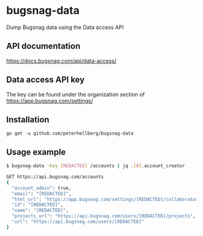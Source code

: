 # bugsnag-data

Dump Bugsnag data using the Data access API

## API documentation

https://docs.bugsnag.com/api/data-access/

## Data access API key

The key can be found under the organization section of https://app.bugsnag.com/settings/

## Installation

```
go get -u github.com/peterhellberg/bugsnag-data
```

## Usage example

```bash
$ bugsnag-data -key [REDACTED] /accounts | jq .[0].account_creator

GET https://api.bugsnag.com/accounts
{
  "account_admin": true,
  "email": "[REDACTED]",
  "html_url": "https://app.bugsnag.com/settings/[REDACTED]/collaborators/[REDACTED]",
  "id": "[REDACTED]",
  "name": "[REDACTED]",
  "projects_url": "https://api.bugsnag.com/users/[REDACTED]/projects",
  "url": "https://api.bugsnag.com/users/[REDACTED]"
}
```
